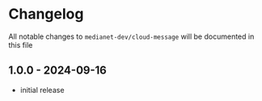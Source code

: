 # Changelog

All notable changes to `medianet-dev/cloud-message` will be documented in this file

## 1.0.0 - 2024-09-16

- initial release
